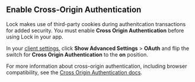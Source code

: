 ## Enable Cross-Origin Authentication

Lock makes use of third-party cookies during authenitcation transactions for added security. You must enable **Cross Origin Authentication** before using Lock in your app. 

In your [client settings](${manage_url}/#/clients/${account.clientId}/settings), click **Show Advanced Settings** > **OAuth** and flip the switch for **Cross Origin Authentication** to the **on** position.

For more information about cross-origin authentication, including browser compatibility, see the [Cross Origin Authentication docs](/cross-origin-authentication).